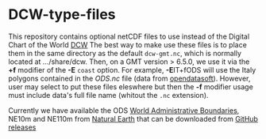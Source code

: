 # DCW-type-files
This repository contains optional netCDF files to use instead of the Digital Chart of the World [DCW](https://github.com/GenericMappingTools/dcw-gmt)
The best way to make use these files is to place them in the same directory as the default `dcw-gmt.nc`, which is normally located at .../share/dcw.
Then, on a GMT version > 6.5.0, we use it via the **+f** modifier of the **-E** `coast` option. For example, **-E**IT+fODS will use the Italy polygons
contained in the _ODS.nc_ file (data from [opendatasoft](https://public.opendatasoft.com/explore/dataset/world-administrative-boundaries)). However,
user may select to put these files eleswhere but then the **-f** modifier usage must include data's full file name (whitout the `.nc` extension).

Currently we have available the ODS [World Administrative Boundaries](https://public.opendatasoft.com/explore/dataset/world-administrative-boundaries), NE10m and NE110m from
[Natural Earth](https://www.naturalearthdata.com/)
that can be downloaded from [GitHub releases](https://github.com/GenericMappingTools/DCW-type-files/releases)

